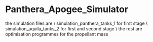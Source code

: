 # Panthera_Apogee_Simulator

the simulation files are \\
simulation_panthera_tanks_1 for first stage \\
simulation_aquila_tanks_2 for first and second stage \\
the rest are optimisation programmes for the propellant mass
